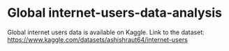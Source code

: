 # Global internet-users-data-analysis

Global internet users data is available on Kaggle.
Link to the dataset: https://www.kaggle.com/datasets/ashishraut64/internet-users
